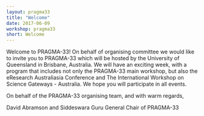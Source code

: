 ```yaml
---
layout: pragma33
title: "Welcome"
date: 2017-06-09
workshop: pragma33
short: Welcome
---
```


Welcome to PRAGMA-33!
On behalf of organising committee we would like to invite you to PRAGMA-33 which will be hosted by the University of Queensland in Brisbane, Australia. We will have an exciting week, with a program that includes not only the PRAGMA-33 main workshop, but also the eResearch Australiasia Conference and The International Workshop on Science Gateways - Australia. We hope you will participate in all events.




On behalf of the PRAGMA-33 organising team, and with warm regards,

David Abramson and Siddeswara Guru
General Chair of PRAGMA-33

